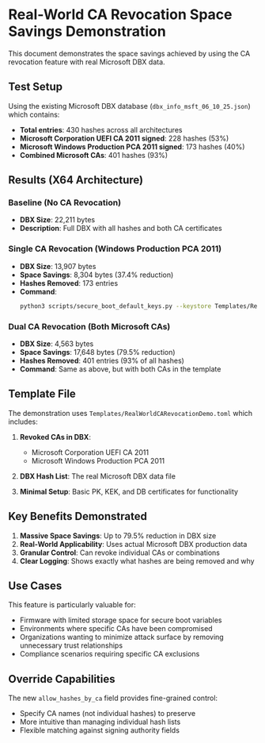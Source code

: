 # Real-World CA Revocation Space Savings Demonstration

This document demonstrates the space savings achieved by using the CA revocation feature with real Microsoft DBX data.

## Test Setup

Using the existing Microsoft DBX database (`dbx_info_msft_06_10_25.json`) which contains:
- **Total entries**: 430 hashes across all architectures
- **Microsoft Corporation UEFI CA 2011 signed**: 228 hashes (53%)
- **Microsoft Windows Production PCA 2011 signed**: 173 hashes (40%)
- **Combined Microsoft CAs**: 401 hashes (93%)

## Results (X64 Architecture)

### Baseline (No CA Revocation)
- **DBX Size**: 22,211 bytes
- **Description**: Full DBX with all hashes and both CA certificates

### Single CA Revocation (Windows Production PCA 2011)
- **DBX Size**: 13,907 bytes
- **Space Savings**: 8,304 bytes (37.4% reduction)
- **Hashes Removed**: 173 entries
- **Command**: 
  ```bash
  python3 scripts/secure_boot_default_keys.py --keystore Templates/RealWorldCARevocationDemo.toml -o output/ --exclude-revoked-ca-hashes
  ```

### Dual CA Revocation (Both Microsoft CAs)
- **DBX Size**: 4,563 bytes
- **Space Savings**: 17,648 bytes (79.5% reduction)
- **Hashes Removed**: 401 entries (93% of all hashes)
- **Command**: Same as above, but with both CAs in the template

## Template File

The demonstration uses `Templates/RealWorldCARevocationDemo.toml` which includes:

1. **Revoked CAs in DBX**:
   - Microsoft Corporation UEFI CA 2011
   - Microsoft Windows Production PCA 2011

2. **DBX Hash List**: The real Microsoft DBX data file

3. **Minimal Setup**: Basic PK, KEK, and DB certificates for functionality

## Key Benefits Demonstrated

1. **Massive Space Savings**: Up to 79.5% reduction in DBX size
2. **Real-World Applicability**: Uses actual Microsoft DBX production data
3. **Granular Control**: Can revoke individual CAs or combinations
4. **Clear Logging**: Shows exactly what hashes are being removed and why

## Use Cases

This feature is particularly valuable for:
- Firmware with limited storage space for secure boot variables
- Environments where specific CAs have been compromised
- Organizations wanting to minimize attack surface by removing unnecessary trust relationships
- Compliance scenarios requiring specific CA exclusions

## Override Capabilities

The new `allow_hashes_by_ca` field provides fine-grained control:
- Specify CA names (not individual hashes) to preserve
- More intuitive than managing individual hash lists
- Flexible matching against signing authority fields